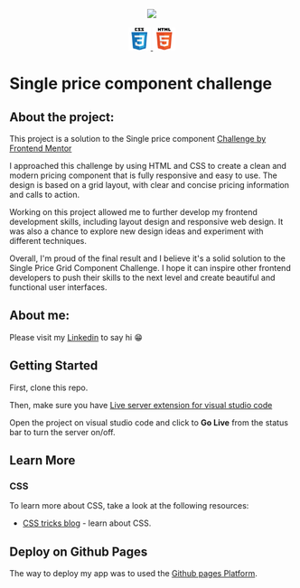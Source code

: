<p align="center"><img src="https://i.imgur.com/3tqVaZY.png" width="400"></p>
<p align="center">   <a href="https://www.w3schools.com/css/" target="_blank" rel="noreferrer"> <img src="https://raw.githubusercontent.com/devicons/devicon/master/icons/css3/css3-original-wordmark.svg" alt="css3" width="40" height="40"/> </a> <a href="https://www.w3.org/html/" target="_blank" rel="noreferrer"> <img src="https://raw.githubusercontent.com/devicons/devicon/master/icons/html5/html5-original-wordmark.svg" alt="html5" width="40" height="40"/> </a> </p>

# Single price component challenge

## About the project:

This project is a solution to the Single price component [Challenge by Frontend Mentor](https://www.frontendmentor.io/challenges?types=free)

I approached this challenge by using HTML and CSS to create a clean and modern pricing component that is fully responsive and easy to use. The design is based on a grid layout, with clear and concise pricing information and calls to action.

Working on this project allowed me to further develop my frontend development skills, including layout design and responsive web design. It was also a chance to explore new design ideas and experiment with different techniques.

Overall, I'm proud of the final result and I believe it's a solid solution to the Single Price Grid Component Challenge. I hope it can inspire other frontend developers to push their skills to the next level and create beautiful and functional user interfaces.

## About me:

Please visit my [Linkedin](https://www.linkedin.com/in/arenadaiana/) to say hi 	:grin: 


## Getting Started

First, clone this repo.

Then, make sure you have [Live server extension for visual studio code](https://marketplace.visualstudio.com/items?itemName=ritwickdey.LiveServer)

Open the project on visual studio code and click to **Go Live** from the status bar to turn the server on/off.


## Learn More

### CSS

To learn more about CSS, take a look at the following resources:

- [CSS tricks blog](https://css-tricks.com/) - learn about CSS.



## Deploy on Github Pages

The way to deploy my app was to used the [Github pages Platform](https://docs.github.com/es/pages).





